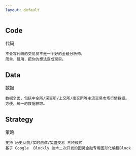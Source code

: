 ```yaml
---
layout: default
---
```


**C**ode
---
代码

    不会写代码的交易员不是一个好的金融分析师。
    简单，易用，把你的想法变成现实。

**D**ata
---
数据

    数据全面，包括中金所/深交所/上交所/南交所等主流交易市场行情数据。
    方便，统一的数据获取。

**S**trategy
---
策略

    支持 历史回测/实时测试/实盘交易 三种模式
    基于 Google  Blockly 技术二次开发的图灵金融专用图形化编程Block